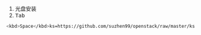 1. 光盘安装
2. <kbd>Tab</kbd>
```bash
<kbd>Space</kbd>ks=https://github.com/suzhen99/openstack/raw/master/ks.cfg
```
